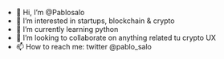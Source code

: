 - 👋 Hi, I’m @Pablosalo
- 👀 I’m interested in startups, blockchain & crypto
- 🌱 I’m currently learning python
- 💞️ I’m looking to collaborate on anything related tu crypto UX
- 📫 How to reach me: twitter @pablo_salo 

<!---
Pablosalo/Pablosalo is a ✨ special ✨ repository because its `README.md` (this file) appears on your GitHub profile.
You can click the Preview link to take a look at your changes.
--->
